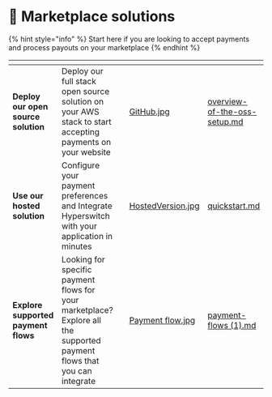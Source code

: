 # 📶 Marketplace solutions

{% hint style="info" %}
Start here if you are looking to accept payments and process payouts on your marketplace&#x20;
{% endhint %}

<table data-card-size="large" data-view="cards"><thead><tr><th></th><th></th><th></th><th data-hidden data-card-cover data-type="files"></th><th data-hidden data-card-target data-type="content-ref"></th></tr></thead><tbody><tr><td><strong>Deploy our open source solution</strong></td><td>Deploy our full stack open source solution on your AWS stack to start accepting payments on your website</td><td></td><td><a href="../.gitbook/assets/GitHub.jpg">GitHub.jpg</a></td><td><a href="../open-source-setup/overview-of-the-oss-setup.md">overview-of-the-oss-setup.md</a></td></tr><tr><td><strong>Use our hosted solution</strong></td><td>Configure your payment preferences and Integrate Hyperswitch with your application in minutes</td><td></td><td><a href="../.gitbook/assets/HostedVersion.jpg">HostedVersion.jpg</a></td><td><a href="../hosted-version-docs/quickstart.md">quickstart.md</a></td></tr><tr><td><strong>Explore supported payment flows</strong></td><td>Looking for specific payment flows for your marketplace? Explore all the supported payment flows that you can integrate</td><td></td><td><a href="../.gitbook/assets/Payment flow.jpg">Payment flow.jpg</a></td><td><a href="../learn-how-hyperswitch-works/payment-flows (1).md">payment-flows (1).md</a></td></tr></tbody></table>
